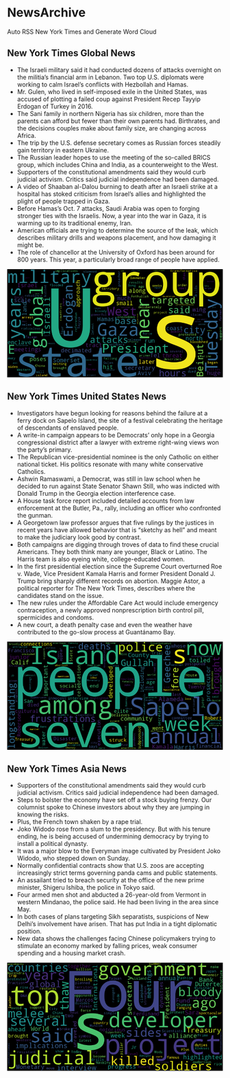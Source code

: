 # NewsArchive
Auto RSS New York Times and Generate Word Cloud

## New York Times Global News
* The Israeli military said it had conducted dozens of attacks overnight on the militia’s financial arm in Lebanon. Two top U.S. diplomats were working to calm Israel’s conflicts with Hezbollah and Hamas.
* Mr. Gulen, who lived in self-imposed exile in the United States, was accused of plotting a failed coup against President Recep Tayyip Erdogan of Turkey in 2016.
* The Sani family in northern Nigeria has six children, more than the parents can afford but fewer than their own parents had. Birthrates, and the decisions couples make about family size, are changing across Africa.
* The trip by the U.S. defense secretary comes as Russian forces steadily gain territory in eastern Ukraine.
* The Russian leader hopes to use the meeting of the so-called BRICS group, which includes China and India, as a counterweight to the West.
* Supporters of the constitutional amendments said they would curb judicial activism. Critics said judicial independence had been damaged.
* A video of Shaaban al-Dalou burning to death after an Israeli strike at a hospital has stoked criticism from Israel’s allies and highlighted the plight of people trapped in Gaza.
* Before Hamas’s Oct. 7 attacks, Saudi Arabia was open to forging stronger ties with the Israelis. Now, a year into the war in Gaza, it is warming up to its traditional enemy, Iran.
* American officials are trying to determine the source of the leak, which describes military drills and weapons placement, and how damaging it might be.
* The role of chancellor at the University of Oxford has been around for 800 years. This year, a particularly broad range of people have applied.

![Global](./global.png)
## New York Times United States News
* Investigators have begun looking for reasons behind the failure at a ferry dock on Sapelo Island, the site of a festival celebrating the heritage of descendants of enslaved people.
* A write-in campaign appears to be Democrats’ only hope in a Georgia congressional district after a lawyer with extreme right-wing views won the party’s primary.
* The Republican vice-presidential nominee is the only Catholic on either national ticket. His politics resonate with many white conservative Catholics.
* Ashwin Ramaswami, a Democrat, was still in law school when he decided to run against State Senator Shawn Still, who was indicted with Donald Trump in the Georgia election interference case.
* A House task force report included detailed accounts from law enforcement at the Butler, Pa., rally, including an officer who confronted the gunman.
* A Georgetown law professor argues that five rulings by the justices in recent years have allowed behavior that is “sketchy as hell” and meant to make the judiciary look good by contrast.
* Both campaigns are digging through troves of data to find these crucial Americans. They both think many are younger, Black or Latino. The Harris team is also eyeing white, college-educated women.
* In the first presidential election since the Supreme Court overturned Roe v. Wade, Vice President Kamala Harris and former President Donald J. Trump bring sharply different records on abortion. Maggie Astor, a political reporter for The New York Times, describes where the candidates stand on the issue.
* The new rules under the Affordable Care Act would include emergency contraception, a newly approved nonprescription birth control pill, spermicides and condoms.
* A new court, a death penalty case and even the weather have contributed to the go-slow process at Guantánamo Bay.

![US](./usnews.png)
## New York Times Asia News
* Supporters of the constitutional amendments said they would curb judicial activism. Critics said judicial independence had been damaged.
* Steps to bolster the economy have set off a stock buying frenzy. Our columnist spoke to Chinese investors about why they are jumping in knowing the risks.
* Plus, the French town shaken by a rape trial.
* Joko Widodo rose from a slum to the presidency. But with his tenure ending, he is being accused of undermining democracy by trying to install a political dynasty.
* It was a major blow to the Everyman image cultivated by President Joko Widodo, who stepped down on Sunday.
* Normally confidential contracts show that U.S. zoos are accepting increasingly strict terms governing panda cams and public statements.
* An assailant tried to breach security at the office of the new prime minister, Shigeru Ishiba, the police in Tokyo said.
* Four armed men shot and abducted a 26-year-old from Vermont in western Mindanao, the police said. He had been living in the area since May.
* In both cases of plans targeting Sikh separatists, suspicions of New Delhi’s involvement have arisen. That has put India in a tight diplomatic position.
* New data shows the challenges facing Chinese policymakers trying to stimulate an economy marked by falling prices, weak consumer spending and a housing market crash.

![Asian](./asian.png)
